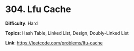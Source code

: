 # 304. Lfu Cache

**Difficulty**: Hard

**Topics**: Hash Table, Linked List, Design, Doubly-Linked List

**Link**: https://leetcode.com/problems/lfu-cache
